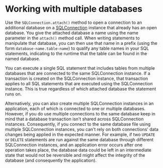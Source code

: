 # Working with multiple databases

<div>

Use the `SQLConnection.attach()` method to open a connection to an additional
database on a
[SQLConnection](https://help.adobe.com/en_US/FlashPlatform/reference/actionscript/3/flash/data/SQLConnection.html)
instance that already has an open database. You give the attached database a
name using the name parameter in the `attach()` method call. When writing
statements to manipulate that database, you can then use that name in a prefix
(using the form `database-name.table-name`) to qualify any table names in your
SQL statements, indicating to the runtime that the table can be found in the
named database.

You can execute a single SQL statement that includes tables from multiple
databases that are connected to the same SQLConnection instance. If a
transaction is created on the SQLConnection instance, that transaction applies
to all SQL statements that are executed using the SQLConnection instance. This
is true regardless of which attached database the statement runs on.

Alternatively, you can also create multiple SQLConnection instances in an
application, each of which is connected to one or multiple databases. However,
if you do use multiple connections to the same database keep in mind that a
database transaction isn't shared across SQLConnection instances. Consequently,
if you connect to the same database file using multiple SQLConnection instances,
you can't rely on both connections' data changes being applied in the expected
manner. For example, if two `UPDATE` or `DELETE` statements are run against the
same database through different SQLConnection instances, and an application
error occurs after one operation takes place, the database data could be left in
an intermediate state that would not be reversible and might affect the
integrity of the database (and consequently the application).

</div>

<div>

<div>

</div>

</div>
